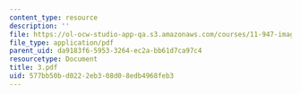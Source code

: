 ```yaml
---
content_type: resource
description: ''
file: https://ol-ocw-studio-app-qa.s3.amazonaws.com/courses/11-947-imaging-the-city-the-place-of-media-in-city-design-and-development-fall-1998/577bb50bd0222eb308d08edb4968feb3_3.pdf
file_type: application/pdf
parent_uid: da9183f6-5953-3264-ec2a-bb61d7ca97c4
resourcetype: Document
title: 3.pdf
uid: 577bb50b-d022-2eb3-08d0-8edb4968feb3
---
```

